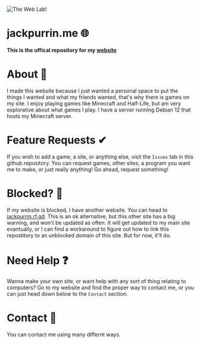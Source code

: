 ![The Web Lab!](https://jackpurrin.me/assets/logo.png)

# jackpurrin.me 🌐
**This is the offical repository for my [website](https://jackpurrin.me)**

# About 🤘
I made this website because I just wanted a personal space to put the things I wanted and what my friends wanted, that's why there is games on my site. 
I enjoy playing games like Minecraft and Half-Life, but am very explorative about what games I play.
I have a server running Debian 12 that hosts my Minecraft server.

# Feature Requests ✔
If you wish to add a game, a site, or anything else, visit the `Issues` tab in this github repository.
You can request games, other sites, a program you want me to make, or just really anything! Go ahead, request something!

# Blocked? 🚫
If my website is blocked, I have another website. You can head to [jackpurrin.rf.gd](https://jackpurrin.rf.gd). This is an ok alternative, but this other site has a big warning, and won't be updated as often. It will get updated to my main site evantually, or I can find a workaround to figure out how to link this repostitory to an unblocked domain of this site. But for now, it'll do.

# Need Help ❓
Wanna make your own site, or want help with any sort of thing relating to computers? Go to my website and find the proper way to contact me, or you can just head down below to the `Contact` section.

# Contact 📱
You can contact me using many differnt ways.



